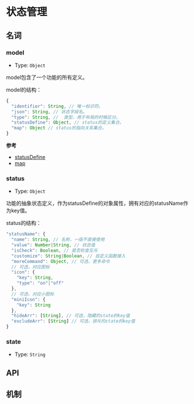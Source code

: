 # 状态管理

## 名词

### model

- Type: `Object`

model包含了一个功能的所有定义。

model的结构：

``` js
{
  "identifier": String, // 唯一标识符。
  "json": String, // 状态字段名。
  "type": String, //  类型，用于布局的时候区分。
  "statusDefine": Object, // status的定义集合。
  "map": Object // status的指向关系集合。
}
```
  
**参考**

- [statusDefine](../guide/deploy.md#github-pages)
- [map](../guide/assets.md#base-url)

### status

- Type: `Object`

功能的抽象状态定义，作为statusDefine的对象属性，拥有对应的statusName作为key值。

status的结构：

``` js
"statusName": {
  "name": String, // 名称，一版不直接使用
  "value": Number|String, // 状态值
  "isCheck": Boolean, // 是否检查互斥
  "customize": String|Boolean, // 自定义函数接入
  "moreCommand": Object, // 可选，更多命令
  // 可选，对应图标
  "icon": {
    "key": String,
    "type": "on"|"off"
  },
  // 可选，对应小图标
  "miniIcon": {
    "key": String
  },
  "hideArr": [String], // 可选，隐藏的state的key值
  "excludeArr": [String] // 可选，排斥的state的key值
}
```

### state

- Type: `String`


## API

## 机制